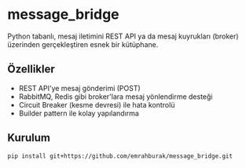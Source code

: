 # message_bridge

Python tabanlı, mesaj iletimini REST API ya da mesaj kuyrukları (broker) üzerinden gerçekleştiren esnek bir kütüphane.

## Özellikler

- REST API'ye mesaj gönderimi (POST)
- RabbitMQ, Redis gibi broker'lara mesaj yönlendirme desteği
- Circuit Breaker (kesme devresi) ile hata kontrolü
- Builder pattern ile kolay yapılandırma

## Kurulum

```bash
pip install git+https://github.com/emrahburak/message_bridge.git

